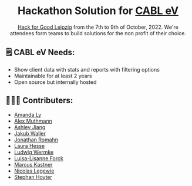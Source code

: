 <h1 align="center">
  Hackathon Solution for <a href="https://cab-leipzig.de/wp/en/sample-page/" target="_blank">CABL eV</a>
</h1>
<p align="center">
  <a href="https://www.meetup.com/opentechschool-leipzig/events/288270934/" target="_blank">Hack for Good Leipzig</a> from the 7th to 9th of October, 2022. We're attendees form teams to build solutions for the non profit of their choice. 
</p>

## 🗒️ CABL eV Needs: 

- Show client data with stats and reports with filtering options
- Maintainable for at least 2 years
- Open source but internally hosted

## 🧑‍🤝‍🧑 Contributers: 

- [Amanda Ly](mailto:aly@alumni.nd.edu)
- [Alex Muthmann](mailto:anyemail@dev-ethO.de)
- [Ashley Jiang](mailto:ashleyjiang4@gmail.com)
- [Jakub Waller](mailto:hackforgood@jakubwaller.eu)
- [Jonathan Romahn](mailto:jonathan.romahn@gmail.com)
- [Laura Hesse](mailto:laura.hesse@pm.me)
- [Ludwig Wermke](mailto:ludwig.wermke@posteo.de)
- [Luisa-Lisanne Forck](mailto:forck@posteo.de)
- [Marcus Kastner](mailto:marcus.kastner@meteorit-leipzig.de)
- [Nicolas Legewie](mailto:nicleg@posteo.de)
- [Stephan Hoyter](mailto:ste.hoyer@gmail.com)



